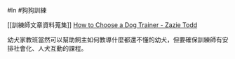 #ln #狗狗訓練 

[[訓練師文章資料蒐集]]
[How to Choose a Dog Trainer - Zazie Todd](https://www.companionanimalpsychology.com/2016/12/how-to-choose-dog-trainer.html)

幼犬家教班當然可以幫助飼主如何教導什麼都還不懂的幼犬，但要確保訓練師有安排社會化、人犬互動的課程。